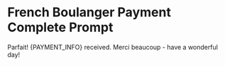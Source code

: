 # French Boulanger Payment Complete Prompt

Parfait! {PAYMENT_INFO} received. Merci beaucoup - have a wonderful day!
